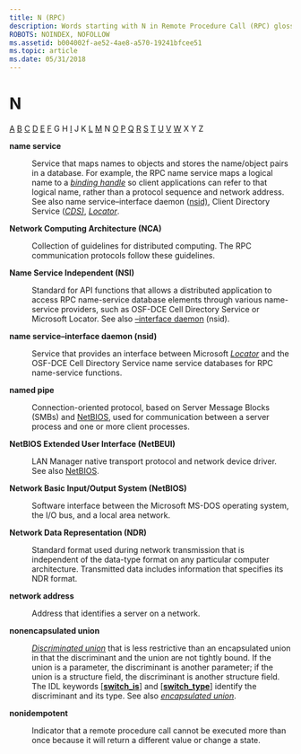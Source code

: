 ```yaml
---
title: N (RPC)
description: Words starting with N in Remote Procedure Call (RPC) glossary.
ROBOTS: NOINDEX, NOFOLLOW
ms.assetid: b004002f-ae52-4ae8-a570-19241bfcee51
ms.topic: article
ms.date: 05/31/2018
---
```


# N

[A](a-glos.md) [B](b-glos.md) [C](c-glos.md) [D](d-glos.md) [E](e-glos.md) [F](f-glos.md) G H [I](i-glos.md) J K [L](l-glos.md) [M](m-glos.md) N [O](o-glos.md) [P](p-glos.md) [Q](q.md) [R](r-glos.md) [S](s-glos.md) [T](t-glos.md) [U](u-glos.md) [V](v-glos.md) [W](w-glos.md) X Y Z

<dl> <dt>

<span id="_rpc_name_service_glos"></span><span id="_RPC_NAME_SERVICE_GLOS"></span>**name service**
</dt> <dd>

Service that maps names to objects and stores the name/object pairs in a database. For example, the RPC name service maps a logical name to a [*binding handle*](b-glos.md) so client applications can refer to that logical name, rather than a protocol sequence and network address. See also name service–interface daemon ([nsid)](/windows), Client Directory Service ([*CDS)*](c-glos.md), [*Locator*](l-glos.md).

</dd> <dt>

<span id="_rpc_nca_glos"></span><span id="_RPC_NCA_GLOS"></span>**Network Computing Architecture (NCA)**
</dt> <dd>

Collection of guidelines for distributed computing. The RPC communication protocols follow these guidelines.

</dd> <dt>

<span id="_rpc_nsi_glos"></span><span id="_RPC_NSI_GLOS"></span>**Name Service Independent (NSI)**
</dt> <dd>

Standard for API functions that allows a distributed application to access RPC name-service database elements through various name-service providers, such as OSF-DCE Cell Directory Service or Microsoft Locator. See also [–interface daemon](/windows) (nsid).

</dd> <dt>

<span id="_rpc_nsid_glos"></span><span id="_RPC_NSID_GLOS"></span>**name service–interface daemon (nsid)**
</dt> <dd>

Service that provides an interface between Microsoft [*Locator*](l-glos.md) and the OSF-DCE Cell Directory Service name service databases for RPC name-service functions.

</dd> <dt>

<span id="_rpc_named_pipe_glos"></span><span id="_RPC_NAMED_PIPE_GLOS"></span>**named pipe**
</dt> <dd>

Connection-oriented protocol, based on Server Message Blocks (SMBs) and [NetBIOS](/windows), used for communication between a server process and one or more client processes.

</dd> <dt>

<span id="_rpc_netbeui_glos"></span><span id="_RPC_NETBEUI_GLOS"></span>**NetBIOS Extended User Interface (NetBEUI)**
</dt> <dd>

LAN Manager native transport protocol and network device driver. See also [NetBIOS](/windows).

</dd> <dt>

<span id="_rpc_netbios_glos"></span><span id="_RPC_NETBIOS_GLOS"></span>**Network Basic Input/Output System (NetBIOS)**
</dt> <dd>

Software interface between the Microsoft MS-DOS operating system, the I/O bus, and a local area network.

</dd> <dt>

<span id="_rpc_ndr_glos"></span><span id="_RPC_NDR_GLOS"></span>**Network Data Representation (NDR)**
</dt> <dd>

Standard format used during network transmission that is independent of the data-type format on any particular computer architecture. Transmitted data includes information that specifies its NDR format.

</dd> <dt>

<span id="_rpc_network_address_glos"></span><span id="_RPC_NETWORK_ADDRESS_GLOS"></span>**network address**
</dt> <dd>

Address that identifies a server on a network.

</dd> <dt>

<span id="_rpc_nonencapsulated_union_glos"></span><span id="_RPC_NONENCAPSULATED_UNION_GLOS"></span>**nonencapsulated union**
</dt> <dd>

[*Discriminated union*](d-glos.md) that is less restrictive than an encapsulated union in that the discriminant and the union are not tightly bound. If the union is a parameter, the discriminant is another parameter; if the union is a structure field, the discriminant is another structure field. The IDL keywords \[[**switch\_is**](/windows/desktop/Midl/switch-is)\] and \[[**switch\_type**](/windows/desktop/Midl/switch-type)\] identify the discriminant and its type. See also [*encapsulated union*](e-glos.md).

</dd> <dt>

<span id="_rpc_nonidempotent_glos"></span><span id="_RPC_NONIDEMPOTENT_GLOS"></span>**nonidempotent**
</dt> <dd>

Indicator that a remote procedure call cannot be executed more than once because it will return a different value or change a state.

</dd> </dl>

 

 